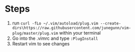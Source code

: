 # Steps
1. run `curl -fLo ~/.vim/autoload/plug.vim --create-dirs\https://raw.githubusercontent.com/junegunn/vim-plug/master/plug.vim` within your terminal
2. Go into the .vimrc and type `:PlugInstall`
3. Restart vim to see changes 
